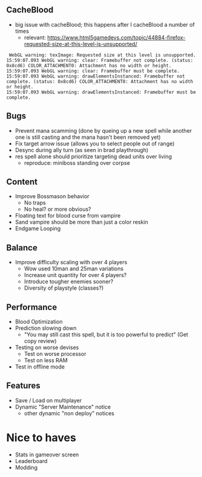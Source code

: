 ## CacheBlood
- big issue with cacheBlood; this happens after I cacheBlood a number of times
    - relevant: https://www.html5gamedevs.com/topic/44884-firefox-requested-size-at-this-level-is-unsupported/
```
 WebGL warning: texImage: Requested size at this level is unsupported.
15:59:07.093 WebGL warning: clear: Framebuffer not complete. (status: 0x8cd6) COLOR_ATTACHMENT0: Attachment has no width or height.
15:59:07.093 WebGL warning: clear: Framebuffer must be complete.
15:59:07.093 WebGL warning: drawElementsInstanced: Framebuffer not complete. (status: 0x8cd6) COLOR_ATTACHMENT0: Attachment has no width or height.
15:59:07.093 WebGL warning: drawElementsInstanced: Framebuffer must be complete. 
```
## Bugs 
- Prevent mana scamming (done by queing up a new spell while another one is still casting and the mana hasn't been removed yet)
- Fix target arrow issue (allows you to select people out of range)
- Desync during ally turn (as seen in brad playthrough)
- res spell alone should prioritize targeting dead units over living
    - reproduce: miniboss standing over corpse
## Content
- Improve Bossmason behavior
    - No traps
    - No heal? or more obvious?
- Floating text for blood curse from vampire
- Sand vampire should be more than just a color reskin
- Endgame Looping

## Balance
- Improve difficulty scaling with over 4 players
    - Wow used 10man and 25man variations
    - Increase unit quantity for over 4 players?
    - Introduce tougher enemies sooner?
    - Diversity of playstyle (classes?)

## Performance
- Blood Optimization
- Prediction slowing down
    - "You may still cast this spell, but it is too powerful to predict" (Get copy review)
- Testing on worse devises
    - Test on worse processor
    - Test on less RAM
- Test in offline mode

## Features
- Save / Load on multiplayer
- Dynamic "Server Maintenance" notice
    - other dynamic "non deploy" notices

# Nice to haves
- Stats in gameover screen
- Leaderboard
- Modding